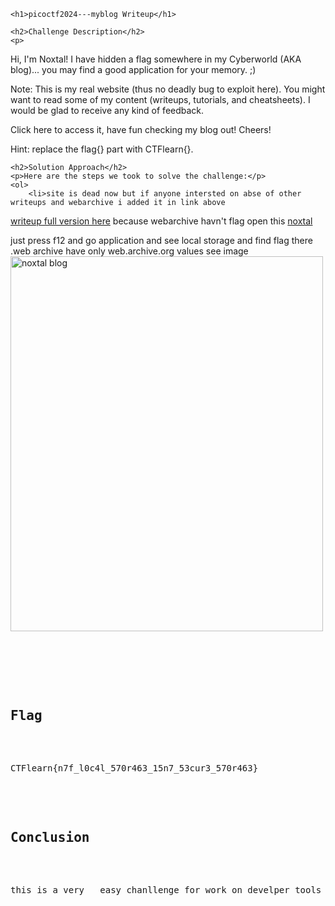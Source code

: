 
<!DOCTYPE html>
<html>
     <title>picoctf2024---myblog Writeup</title>
<body>

    <h1>picoctf2024---myblog Writeup</h1>

    <h2>Challenge Description</h2>
    <p> 
Hi, I'm Noxtal! I have hidden a flag somewhere in my Cyberworld (AKA blog)... you may find a good application for your memory. ;)

Note: This is my real website (thus no deadly bug to exploit here). You might want to read some of my content (writeups, tutorials, and cheatsheets). I would be glad to receive any kind of feedback.

Click here to access it, have fun checking my blog out! Cheers!

Hint: replace the flag{} part with CTFlearn{}.

</p>

    <h2>Solution Approach</h2>
    <p>Here are the steps we took to solve the challenge:</p>
    <ol> 
        <li>site is dead now but if anyone intersted on abse of other writeups and webarchive i added it in link above
<a href="https://cybersecctf.github.io/blog/2024/practice/ctflearn/myblog/writeup1.md">writeup full version here</a>
because webarchive havn't flag open this <a href="https://www.playandsecure.com/docs/NoxtalsCyberworld.html">noxtal</a>

just press f12 and go application and see local storage and find flag there .web archive have only web.archive.org values
see image
<img src="https://www.playandsecure.com/docs/Capture.png" alt="noxtal blog" width="500" height="600" class="inline"/>

<pre>

    </ol>
<br>
    <h2>Flag</h2>
    <p class="flag">CTFlearn{n7f_l0c4l_570r463_15n7_53cur3_570r463}
</p>

    <h2>Conclusion</h2>
    <p>this is a very   easy chanllenge for work on develper tools in in chrome and web exploitations</p>

</body>
</html>
